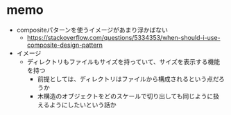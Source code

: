 # memo

- compositeパターンを使うイメージがあまり浮かばない
  - https://stackoverflow.com/questions/5334353/when-should-i-use-composite-design-pattern
- イメージ
  - ディレクトリもファイルもサイズを持っていて、サイズを表示する機能を持つ
    - 前提としては、ディレクトリはファイルから構成されるという点だろうか
    - 木構造のオブジェクトをどのスケールで切り出しても同じように扱えるようにしたいという話か
